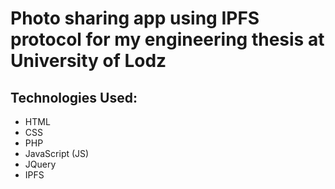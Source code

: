 # Photo sharing app using IPFS protocol for my engineering thesis at University of Lodz

## Technologies Used:
- HTML
- CSS
- PHP
- JavaScript (JS)
- JQuery
- IPFS
